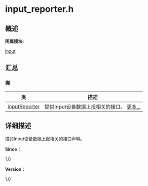 # input_reporter.h


## **概述**

**所属模块:**

[Input](_input.md)


## **汇总**


### 类

  | 类 | 描述 | 
| -------- | -------- |
| [InputReporter](_input_reporter.md) | 提供Input设备数据上报相关的接口。&nbsp;[更多...](_input_reporter.md) | 


## **详细描述**

描述Input设备数据上报相关的接口声明。

**Since：**

1.0

**Version：**

1.0
